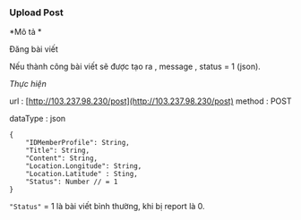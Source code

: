 ### Upload Post 

*Mô tả *

Đăng bài viết

Nếu thành công bài viết sẽ được tạo ra , message , status = 1 (json). 

*Thực hiện*

url : [http://103.237.98.230/post](http://103.237.98.230/post)
method : POST 

dataType : json 
```
{
    "IDMemberProfile": String,
    "Title": String,
    "Content": String,
    "Location.Longitude": String,
    "Location.Latitude" : Sting,		
    "Status": Number // = 1 
}
```

`"Status"` = 1 là bài viết bình thường, khi bị report là 0.
